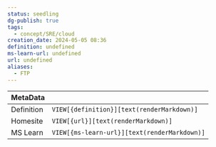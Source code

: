 ```yaml
---
status: seedling
dg-publish: true
tags:
  - concept/SRE/cloud
creation_date: 2024-05-05 08:36
definition: undefined
ms-learn-url: undefined
url: undefined
aliases:
  - FTP
---
```


| MetaData   |                                              |
| ---------- | -------------------------------------------- |
| Definition | `VIEW[{definition}][text(renderMarkdown)]`   |
| Homesite   | `VIEW[{url}][text(renderMarkdown)]`          |
| MS Learn   | `VIEW[{ms-learn-url}][text(renderMarkdown)]` |
